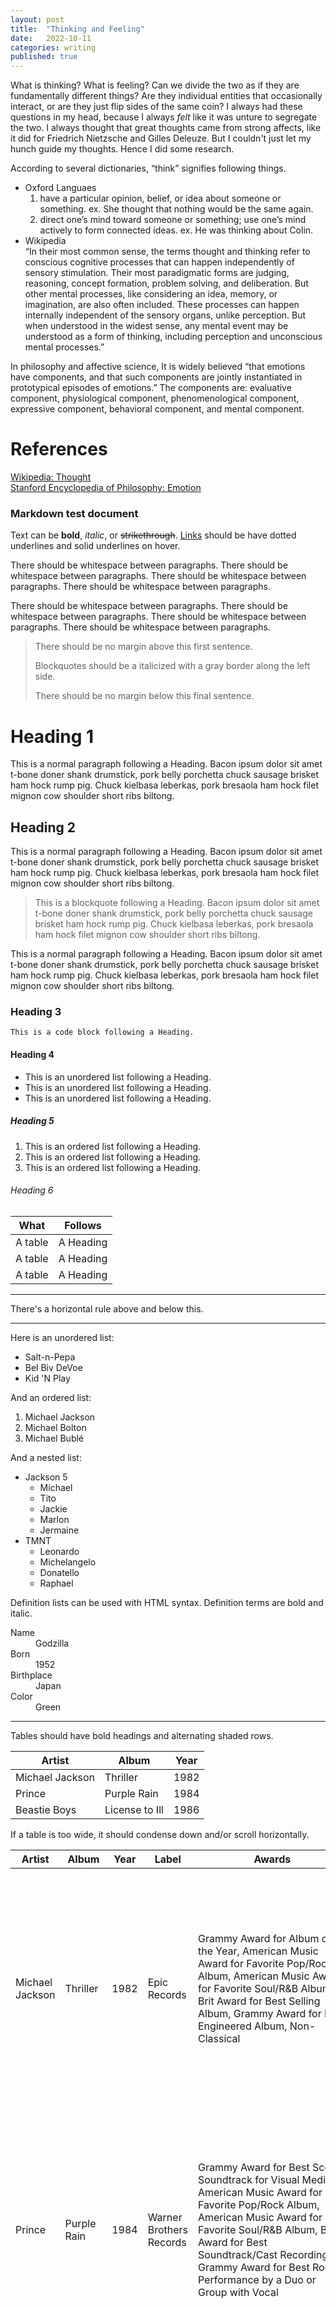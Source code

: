 ```yaml
---
layout: post
title:  "Thinking and Feeling"
date:   2022-10-11
categories: writing
published: true
---
```


What is thinking? What is feeling? Can we divide the two as if they are fundamentally different things? Are they individual entities that occasionally interact, or are they just flip sides of the same coin? I always had these questions in my head, because I always _felt_ like it was unture to segregate the two. I always thought that great thoughts came from strong affects, like it did for Friedrich Nietzsche and Gilles Deleuze. But I couldn't just let my hunch guide my thoughts. Hence I did some research.

According to several dictionaries, “think” signifies following things.
* Oxford Languaes
    1. have a particular opinion, belief, or idea about someone or something.
        ex. She thought that nothing would be the same again.   
    2. direct one’s mind toward someone or something; use one’s mind actively to form connected ideas.
        ex. He was thinking about Colin.
* Wikipedia
    <br>“In their most common sense, the terms thought and thinking refer to conscious cognitive processes that can happen independently of sensory stimulation. Their most paradigmatic forms are judging, reasoning, concept formation, problem solving, and deliberation. But other mental processes, like considering an idea, memory, or imagination, are also often included. These processes can happen internally independent of the sensory organs, unlike perception. But when understood in the widest sense, any mental event may be understood as a form of thinking, including perception and unconscious mental processes.”

In philosophy and affective science, It is widely believed “that emotions have components, and that such components are jointly instantiated in prototypical episodes of emotions.” The components are: evaluative component, physiological component, phenomenological component, expressive component, behavioral component, and mental component.



# References
[Wikipedia: Thought](https://en.wikipedia.org/wiki/Thought)
<br>[Stanford Encyclopedia of Philosophy: Emotion](https://plato.stanford.edu/entries/emotion/)


### Markdown test document

Text can be **bold**, _italic_, or ~~strikethrough~~. [Links](https://github.com) should be have dotted underlines and solid underlines on hover.

There should be whitespace between paragraphs. There should be whitespace between paragraphs. There should be whitespace between paragraphs. There should be whitespace between paragraphs.

There should be whitespace between paragraphs. There should be whitespace between paragraphs. There should be whitespace between paragraphs. There should be whitespace between paragraphs.

> There should be no margin above this first sentence.
>
> Blockquotes should be a italicized with a gray border along the left side.
>
> There should be no margin below this final sentence.

# Heading 1

This is a normal paragraph following a Heading. Bacon ipsum dolor sit amet t-bone doner shank drumstick, pork belly porchetta chuck sausage brisket ham hock rump pig. Chuck kielbasa leberkas, pork bresaola ham hock filet mignon cow shoulder short ribs biltong.

## Heading 2

This is a normal paragraph following a Heading. Bacon ipsum dolor sit amet t-bone doner shank drumstick, pork belly porchetta chuck sausage brisket ham hock rump pig. Chuck kielbasa leberkas, pork bresaola ham hock filet mignon cow shoulder short ribs biltong.


> This is a blockquote following a Heading. Bacon ipsum dolor sit amet t-bone doner shank drumstick, pork belly porchetta chuck sausage brisket ham hock rump pig. Chuck kielbasa leberkas, pork bresaola ham hock filet mignon cow shoulder short ribs biltong.

This is a normal paragraph following a Heading. Bacon ipsum dolor sit amet t-bone doner shank drumstick, pork belly porchetta chuck sausage brisket ham hock rump pig. Chuck kielbasa leberkas, pork bresaola ham hock filet mignon cow shoulder short ribs biltong.


### Heading 3

```
This is a code block following a Heading.
```

#### Heading 4

* This is an unordered list following a Heading.
* This is an unordered list following a Heading.
* This is an unordered list following a Heading.

##### Heading 5

1. This is an ordered list following a Heading.
2. This is an ordered list following a Heading.
3. This is an ordered list following a Heading.

###### Heading 6

| What      | Follows         |
|-----------|-----------------|
| A table   | A Heading        |
| A table   | A Heading        |
| A table   | A Heading        |

----------------

There's a horizontal rule above and below this.

----------------

Here is an unordered list:

* Salt-n-Pepa
* Bel Biv DeVoe
* Kid 'N Play

And an ordered list:

1. Michael Jackson
2. Michael Bolton
3. Michael Bublé

And a nested list:

* Jackson 5
  * Michael
  * Tito
  * Jackie
  * Marlon
  * Jermaine
* TMNT
  * Leonardo
  * Michelangelo
  * Donatello
  * Raphael

Definition lists can be used with HTML syntax. Definition terms are bold and italic.

<dl>
    <dt>Name</dt>
    <dd>Godzilla</dd>
    <dt>Born</dt>
    <dd>1952</dd>
    <dt>Birthplace</dt>
    <dd>Japan</dd>
    <dt>Color</dt>
    <dd>Green</dd>
</dl>

----------------

Tables should have bold headings and alternating shaded rows.

| Artist            | Album           | Year |
|-------------------|-----------------|------|
| Michael Jackson   | Thriller        | 1982 |
| Prince            | Purple Rain     | 1984 |
| Beastie Boys      | License to Ill  | 1986 |

If a table is too wide, it should condense down and/or scroll horizontally.

| Artist            | Album           | Year | Label       | Awards   | Songs     |
|-------------------|-----------------|------|-------------|----------|-----------|
| Michael Jackson   | Thriller        | 1982 | Epic Records | Grammy Award for Album of the Year, American Music Award for Favorite Pop/Rock Album, American Music Award for Favorite Soul/R&B Album, Brit Award for Best Selling Album, Grammy Award for Best Engineered Album, Non-Classical | Wanna Be Startin' Somethin', Baby Be Mine, The Girl Is Mine, Thriller, Beat It, Billie Jean, Human Nature, P.Y.T. (Pretty Young Thing), The Lady in My Life |
| Prince            | Purple Rain     | 1984 | Warner Brothers Records | Grammy Award for Best Score Soundtrack for Visual Media, American Music Award for Favorite Pop/Rock Album, American Music Award for Favorite Soul/R&B Album, Brit Award for Best Soundtrack/Cast Recording, Grammy Award for Best Rock Performance by a Duo or Group with Vocal | Let's Go Crazy, Take Me With U, The Beautiful Ones, Computer Blue, Darling Nikki, When Doves Cry, I Would Die 4 U, Baby I'm a Star, Purple Rain |
| Beastie Boys      | License to Ill  | 1986 | Mercury Records | noawardsbutthistablecelliswide | Rhymin & Stealin, The New Style, She's Crafty, Posse in Effect, Slow Ride, Girls, (You Gotta) Fight for Your Right, No Sleep Till Brooklyn, Paul Revere, Hold It Now, Hit It, Brass Monkey, Slow and Low, Time to Get Ill |

----------------

Code snippets like `var foo = "bar";` can be shown inline.

Also, `this should vertically align` ~~`with this`~~ ~~and this~~.

Code can also be shown in a block element.
````
var foo = "bar";
````

Code can also use syntax highlighting.
````Javascript
var foo = "bar";
````

```
Long, single-line code blocks should not wrap. They should horizontally scroll if they are too long. This line should be long enough to demonstrate this.
```

```Javascript
var foo = "The same thing is true for code with syntax highlighting. A single line of code should horizontally scroll if it is really long.";
```

Inline code inside table cells should still be distinguishable.

| Language    | Code               |
|-------------|--------------------|
| Javascript  | `var foo = "bar";` |
| Ruby        | `foo = "bar"`      |

----------------

Small images should be shown at their actual size.

![](http://placekitten.com/g/300/200/)

Large images should always scale down and fit in the content container.

![](http://placekitten.com/g/1200/800/)

```
This is the final element on the page and there should be no margin below this.
```
<!-- %enddocs -->

## License

[MIT](./LICENSE)

